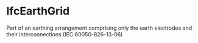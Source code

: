 IfcEarthGrid
============
Part of an earthing arrangement comprising only the earth electrodes and their
interconnections.(IEC 60050-826-13-06)


